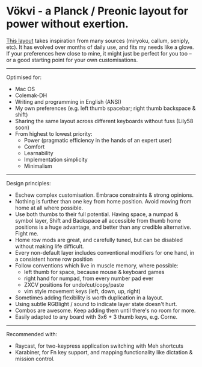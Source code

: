 # Vökvi - a Planck / Preonic layout for power without exertion.

[This layout](layout.txt) takes inspiration from many sources (miryoku,
callum, seniply, etc). It has evolved over months of daily use, and fits my
needs like a glove. If your preferences hew close to mine, it might just be
perfect for you too – or a good starting point for your own customisations.

---
Optimised for:

- Mac OS
- Colemak-DH
- Writing and programming in English (ANSI)
- My own preferences (e.g. left thumb spacebar; right thumb backspace & shift)
- Sharing the same layout across different keyboards without fuss (Lily58 soon)
- From highest to lowest priority:
  - Power (pragmatic efficiency in the hands of an expert user)
  - Comfort
  - Learnability
  - Implementation simplicity
  - Minimalism

---
Design principles:

- Eschew complex customisation. Embrace constraints & strong opinions.
- Nothing is further than one key from home position. Avoid moving from home at
  all where possible.
- Use both thumbs to their full potential. Having space, a numpad & symbol
  layer, Shift and Backspace all accessible from thumb home positions is
  a huge advantage, and better than any credible alternative. Fight me.
- Home row mods are great, and carefully tuned, but can be disabled without
  making life difficult.
- Every non-default layer includes conventional modifiers for one hand, in a
  consistent home row position
- Follow conventions which live in muscle memory, where possible:
  - left thumb for space, because mouse & keyboard games
  - right hand for numpad, from every number pad ever
  - ZXCV positions for undo/cut/copy/paste
  - vim style movement keys (left, down, up, right)
- Sometimes adding flexibility is worth duplication in a layout.
- Using subtle RGBlight / sound to indicate layer state doesn't hurt.
- Combos are awesome. Keep adding them until there's no room for more.
- Easily adapted to any board with 3x6 + 3 thumb keys, e.g. Corne.

---
Recommended with:

- Raycast, for two-keypress application switching with Meh shortcuts
- Karabiner, for Fn key support, and mapping functionality like dictation &
  mission control.
